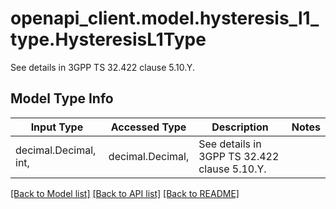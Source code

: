 # openapi_client.model.hysteresis_l1_type.HysteresisL1Type

See details in 3GPP TS 32.422 clause 5.10.Y.

## Model Type Info
Input Type | Accessed Type | Description | Notes
------------ | ------------- | ------------- | -------------
decimal.Decimal, int,  | decimal.Decimal,  | See details in 3GPP TS 32.422 clause 5.10.Y. | 

[[Back to Model list]](../../README.md#documentation-for-models) [[Back to API list]](../../README.md#documentation-for-api-endpoints) [[Back to README]](../../README.md)

